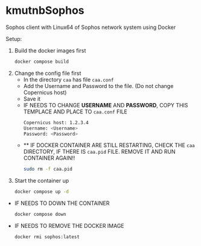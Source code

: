 # kmutnbSophos
Sophos client with Linux64 of Sophos network system using Docker

Setup:
1. Build the docker images first 
    ```bash
    docker compose build

2. Change the config file first
    - In the directory `caa` has file `caa.conf`
    - Add the Username and Password to the file. (Do not change Copernicus host)
    - Save it
    - IF NEEDS TO CHANGE <b>USERNAME</b> AND <b>PASSWORD</b>, COPY THIS TEMPLACE AND PLACE TO `caa.conf` FILE
        ```bash
        Copernicus host: 1.2.3.4
        Username: <Username>
        Password: <Password>

    - ** IF DOCKER CONTAINER ARE STILL RESTARTING, CHECK THE `caa` DIRECTORY, IF THERE IS `caa.pid` FILE. REMOVE IT AND RUN CONTAINER AGAIN!!
        ```bash
        sudo rm -f caa.pid

3. Start the container up
    ```bash
    docker compose up -d

- IF NEEDS TO DOWN THE CONTAINER
    ```bash
    docker compose down

- IF NEEDS TO REMOVE THE DOCKER IMAGE
    ```bash
    docker rmi sophos:latest
